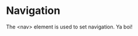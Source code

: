 # Navigation

The &lt;nav&gt; element is used to set navigation. Ya boi!

<section data-markdown>
<script type="text/template">
#This guy says people don't use the Mobile web!

![Some Dude](../../../images/somecoolimage.png)
I put in an image
</script>
</section>


